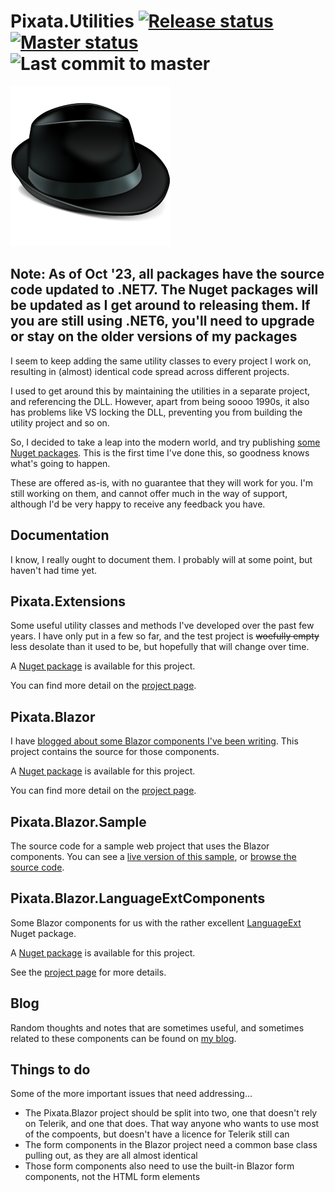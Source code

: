 # Pixata.Utilities [![Release status](https://github.com/MrYossu/Pixata.Utilities/workflows/release/badge.svg)](https://github.com/MrYossu/Pixata.Utilities/actions?query=workflow%3Arelease) [![Master status](https://github.com/MrYossu/Pixata.Utilities/workflows/master/badge.svg)](https://github.com/MrYossu/Pixata.Utilities/actions?query=workflow%3Amaster) ![Last commit to master](https://img.shields.io/github/last-commit/MrYossu/Pixata.Utilities/master)

![Pixata](https://github.com/MrYossu/Pixata.Utilities/raw/master/Borsalino.png "Pixata")

## Note: As of Oct '23, all packages have the source code updated to .NET7. The Nuget packages will be updated as I get around to releasing them. If you are still using .NET6, you'll need to upgrade or stay on the older versions of my packages

I seem to keep adding the same utility classes to every project I work on, resulting in (almost) identical code spread across different projects.

I used to get around this by maintaining the utilities in a separate project, and referencing the DLL. However, apart from being soooo 1990s, it also has problems like VS locking the DLL, preventing you from building the utility project and so on.

So, I decided to take a leap into the modern world, and try publishing [some Nuget packages](https://www.nuget.org/packages?q=pixata). This is the first time I've done this, so goodness knows what's going to happen.

These are offered as-is, with no guarantee that they will work for you. I'm still working on them, and cannot offer much in the way of support, although I'd be very happy to receive any feedback you have.

## Documentation
I know, I really ought to document them. I probably will at some point, but haven't had time yet.

## Pixata.Extensions
Some useful utility classes and methods I've developed over the past few years. I have only put in a few so far, and the test project is <strike>woefully empty</strike> less desolate than it used to be, but hopefully that will change over time.

A [Nuget package](https://www.nuget.org/packages/Pixata.Extensions/) is available for this project.

You can find more detail on the [project page](https://github.com/MrYossu/Pixata.Utilities/tree/master/Pixata.Extensions).

## Pixata.Blazor
I have [blogged about some Blazor components I've been writing](https://www.pixata.co.uk/tag/blazor/). This project contains the source for those components.

A [Nuget package](https://www.nuget.org/packages/Pixata.Blazor/) is available for this project.

You can find more detail on the [project page](https://github.com/MrYossu/Pixata.Utilities/tree/master/Pixata.Blazor).

## Pixata.Blazor.Sample
The source code for a sample web project that uses the Blazor components. You can see a [live version of this sample](https://test.pixata.co.uk/), or [browse the source code](https://github.com/MrYossu/Pixata.Utilities/tree/master/Pixata.Blazor.Sample).

## Pixata.Blazor.LanguageExtComponents
Some Blazor components for us with the rather excellent [LanguageExt](https://github.com/louthy/language-ext/) Nuget package.

A [Nuget package](https://www.nuget.org/packages/Pixata.Blazor.LanguageExtComponents/) is available for this project.

See the [project page](https://github.com/MrYossu/Pixata.Utilities/tree/master/Pixata.Blazor.LanguageExtComponents) for more details.

## Blog
Random thoughts and notes that are sometimes useful, and sometimes related to these components can be found on [my blog](https://www.pixata.co.uk/).

## Things to do
Some of the more important issues that need addressing...

* The Pixata.Blazor project should be split into two, one that doesn't rely on Telerik, and one that does. That way anyone who wants to use most of the compoents, but doesn't have a licence for Telerik still can
* The form components in the Blazor project need a common base class pulling out, as they are all almost identical
* Those form components also need to use the built-in Blazor form components, not the HTML form elements
